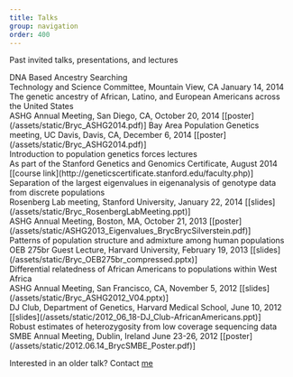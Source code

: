 ```yaml
---
title: Talks
group: navigation
order: 400
---
```

Past invited talks, presentations, and lectures

<div class="title">DNA Based Ancestry Searching</div>
Technology and Science Committee, Mountain View, CA January 14, 2014

<div class="title">The genetic ancestry of African, Latino, and European Americans across the United States</div>
ASHG Annual Meeting, San Diego, CA, October 20, 2014 
[[poster](/assets/static/Bryc_ASHG2014.pdf)]  
Bay Area Population Genetics meeting, UC Davis, Davis, CA, December 6, 2014 [[poster](/assets/static/Bryc_ASHG2014.pdf)]

<div class="title">Introduction to population genetics forces lectures</div>
As part of the Stanford Genetics and Genomics Certificate, August 2014 
[[course link](http://geneticscertificate.stanford.edu/faculty.php)]

<div class="title">Separation of the largest eigenvalues in eigenanalysis of genotype 
data from discrete populations</div>
Rosenberg Lab meeting, Stanford University, January 22, 2014 
[[slides](/assets/static/Bryc_RosenbergLabMeeting.ppt)]
<br/>ASHG Annual Meeting, Boston, MA, October 21, 2013 
[[poster](/assets/static/ASHG2013_Eigenvalues_BrycBrycSilverstein.pdf)]

<div class="title">Patterns of population structure and admixture among human 
populations</div>
OEB 275br Guest Lecture, Harvard University, February 19, 2013 
[[slides](/assets/static/Bryc_OEB275br_compressed.pptx)]

<div class="title">Differential relatedness of African Americans to populations within
West Africa</div>
ASHG Annual Meeting, San Francisco, CA, November 5, 2012 
[[slides](/assets/static/Bryc_ASHG2012_V04.pptx)]
<br/>DJ Club, Department of Genetics, Harvard Medical School, June 10, 2012 
[[slides](/assets/static/2012_06_18-DJ_Club-AfricanAmericans.ppt)]

<div class="title">Robust estimates of heterozygosity from low coverage sequencing 
data</div>
SMBE Annual Meeting, Dublin, Ireland June 23-26, 2012 
[[poster](/assets/static/2012.06.14_BrycSMBE_Poster.pdf)]

Interested in an older talk? Contact [me](/contact/)
